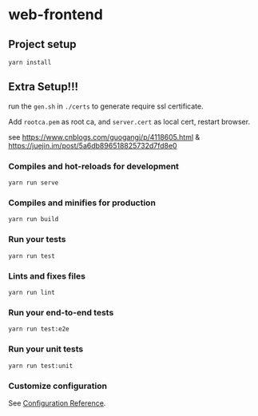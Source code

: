 # web-frontend

## Project setup
```
yarn install
```

## Extra Setup!!!

run the `gen.sh` in `./certs` to generate require ssl certificate.

Add `rootca.pem` as root ca, and `server.cert` as local cert, restart browser.

see https://www.cnblogs.com/guogangj/p/4118605.html & https://juejin.im/post/5a6db896518825732d7fd8e0

### Compiles and hot-reloads for development
```
yarn run serve
```

### Compiles and minifies for production
```
yarn run build
```

### Run your tests
```
yarn run test
```

### Lints and fixes files
```
yarn run lint
```

### Run your end-to-end tests
```
yarn run test:e2e
```

### Run your unit tests
```
yarn run test:unit
```

### Customize configuration
See [Configuration Reference](https://cli.vuejs.org/config/).
